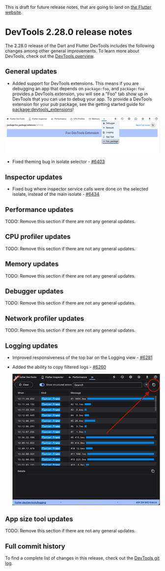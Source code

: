 This is draft for future release notes, that are going to land on
[the Flutter website](https://docs.flutter.dev/tools/devtools/release-notes).

# DevTools 2.28.0 release notes

The 2.28.0 release of the Dart and Flutter DevTools
includes the following changes among other general improvements.
To learn more about DevTools, check out the
[DevTools overview](https://docs.flutter.dev/tools/devtools/overview).

## General updates

* Added support for DevTools extensions. This means if you are debugging an app that
depends on `package:foo`, and `package:foo` provides a DevTools extension, you will
see a "Foo" tab show up in DevTools that you can use to debug your app. To provide a
DevTools extension for your pub package, see the getting started guide for 
[package:devtools_extensions](https://pub.dev/packages/devtools_extensions)!

![Example DevTools extension](images/example_devtools_extension.png "Example DevTools extension for package:foo_package")

* Fixed theming bug in isolate selector - [#6403](https://github.com/flutter/devtools/pull/6403)

## Inspector updates

* Fixed bug where inspector service calls were done on the selected isolate, instead of the main isolate - [#6434](https://github.com/flutter/devtools/pull/6434)

## Performance updates

TODO: Remove this section if there are not any general updates.

## CPU profiler updates

TODO: Remove this section if there are not any general updates.

## Memory updates

TODO: Remove this section if there are not any general updates.

## Debugger updates

TODO: Remove this section if there are not any general updates.

## Network profiler updates

TODO: Remove this section if there are not any general updates.

## Logging updates

* Improved responsiveness of the top bar on the Logging view -
  [#6281](https://github.com/flutter/devtools/pull/6281)

* Added the ability to copy filtered logs -
  [#6260](https://github.com/flutter/devtools/pull/6260)

  ![The copy button on the Logging view to the right of the filter tool](images/logger_copy.png "The Logging view copy button")

## App size tool updates

TODO: Remove this section if there are not any general updates.

## Full commit history

To find a complete list of changes in this release, check out the
[DevTools git log](https://github.com/flutter/devtools/tree/v2.28.0).